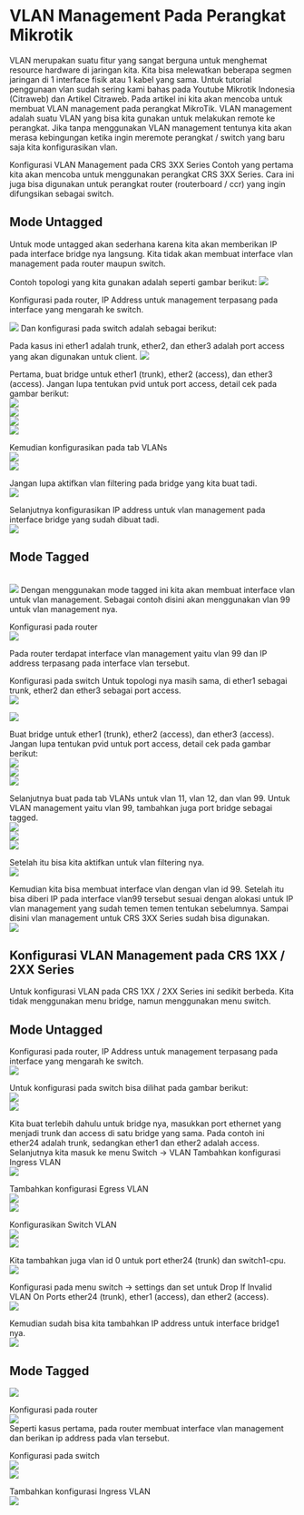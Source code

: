 # VLAN Management Pada Perangkat Mikrotik
VLAN merupakan suatu fitur yang sangat berguna untuk menghemat resource hardware di jaringan kita. Kita bisa melewatkan beberapa segmen jaringan di 1 interface fisik atau 1 kabel yang sama.
Untuk tutorial penggunaan vlan sudah sering kami bahas pada Youtube Mikrotik Indonesia (Citraweb) dan Artikel Citraweb.
Pada artikel ini kita akan mencoba untuk membuat VLAN management pada perangkat MikroTik. VLAN management adalah suatu VLAN yang bisa kita gunakan untuk melakukan remote ke perangkat.
Jika tanpa menggunakan VLAN management tentunya kita akan merasa kebingungan ketika ingin meremote perangkat / switch yang baru saja kita konfigurasikan vlan.

Konfigurasi VLAN Management pada CRS 3XX Series
Contoh yang pertama kita akan mencoba untuk menggunakan perangkat CRS 3XX Series. Cara ini juga bisa digunakan untuk perangkat router (routerboard / ccr) yang ingin difungsikan sebagai switch.

## Mode Untagged
Untuk mode untagged akan sederhana karena kita akan memberikan IP pada interface bridge nya langsung. Kita tidak akan membuat interface vlan management pada router maupun switch.

Contoh topologi yang kita gunakan adalah seperti gambar berikut:
<img src="https://drive.google.com/uc?export=view&id=1pTIPLUBPkTcjwSdxy1lu7m9dxG_xfHgg">

Konfigurasi pada router, IP Address untuk management terpasang pada interface yang mengarah ke switch.

<img src="https://drive.google.com/uc?export=view&id=1inSLG8n_FubP1YW6B1-M_Pkhi4ABy-aM">
Dan konfigurasi pada switch adalah sebagai berikut:

Pada kasus ini ether1 adalah trunk, ether2, dan ether3 adalah port access yang akan digunakan untuk client.
<img src="https://drive.google.com/uc?export=view&id=1NmZojGhlbZOKJmZV8FgOQmO15OAjrsLv">

Pertama, buat bridge untuk ether1 (trunk), ether2 (access), dan ether3 (access). Jangan lupa tentukan pvid untuk port access, detail cek pada gambar berikut:<br>
<img src="https://drive.google.com/uc?export=view&id=1QWQmI-7FjYC1GUUe5mAu_QZ2yUhohQz7"><br>
<img src="https://drive.google.com/uc?export=view&id=163SwclYa6CWF9MoBgq-s0EMMdnl5QXXZ"><br>
<img src="https://drive.google.com/uc?export=view&id=1HqlbXZBmErJYgNAgzUc6zb5ZmmKnN5An"><br>
<img src="https://drive.google.com/uc?export=view&id=1y1-qKUylP6JIM078-ZWWLTVUHJf3uvBj"><br>

Kemudian konfigurasikan pada tab VLANs<br>
<img src="https://drive.google.com/uc?export=view&id=14kHQ6k6kBXKD90La4iYrP9A8q_N5wwMG">
<br>
<img src="https://drive.google.com/uc?export=view&id=1hHGepMbjDthk5pXkHqrGV82ML19EICi6">

Jangan lupa aktifkan vlan filtering pada bridge yang kita buat tadi.<br>
<img src="https://drive.google.com/uc?export=view&id=1GeDRMde20v1N5OZ3Wm3N5Y4u2MqTrgGI"><br>

Selanjutnya konfigurasikan IP address untuk vlan management pada interface bridge yang sudah dibuat tadi.<br>
<img src="https://drive.google.com/uc?export=view&id=1mDhewmHHJeJhqhirorvEtDp-pFn-1Rb6"><br>

## Mode Tagged
<br>
<img src="https://drive.google.com/uc?export=view&id=1kHCf0KiKdvNxu9gGfQEjIPR7o-WGYxvT">
Dengan menggunakan mode tagged ini kita akan membuat interface vlan untuk vlan management. Sebagai contoh disini akan menggunakan vlan 99 untuk vlan management nya.

Konfigurasi pada router<br>
<img src="https://drive.google.com/uc?export=view&id=1LaMMhmWK8KJEoObWpOg_P1mTthZc_Hbg"><br>

Pada router terdapat interface vlan management yaitu vlan 99 dan IP address terpasang pada interface vlan tersebut.

Konfigurasi pada switch
Untuk topologi nya masih sama, di ether1 sebagai trunk, ether2 dan ether3 sebagai port access.<br>
<img src="https://drive.google.com/uc?export=view&id=1sBlMWcZAnLs6SB63wtmmkHnWkxY87vsP"><br>

<img src="https://drive.google.com/uc?export=view&id=1sBlMWcZAnLs6SB63wtmmkHnWkxY87vsP">


Buat bridge untuk ether1 (trunk), ether2 (access), dan ether3 (access). Jangan lupa tentukan pvid untuk port access, detail cek pada gambar berikut:<br>
<img src="https://drive.google.com/uc?export=view&id=123GoVsQgPfR9DlXiDSWZ3rVFIHl9MarI"><br>
<img src="https://drive.google.com/uc?export=view&id=1SVzM4ywLlOe2bWa3jBNVgylAFjUvKQYb"><br>
<img src="https://drive.google.com/uc?export=view&id=1Bf-C7p-8EDibCeJd7xS6ZGVE8sptJ3bq"><br>

Selanjutnya buat pada tab VLANs untuk vlan 11, vlan 12, dan vlan 99. Untuk VLAN management yaitu vlan 99, tambahkan juga port bridge sebagai tagged.<br>
<img src="https://drive.google.com/uc?export=view&id=1vIDfScQjNvIbiCth4dbFx4j0FagAGLNZ"><br>
<img src="https://drive.google.com/uc?export=view&id=1TfUZHWrNDeoWC6yDAFWmczuO4gDija7P"><br>
<img src="https://drive.google.com/uc?export=view&id=1H8F3ZFgiG7iRGy8O2Nf-J-JH8SVVTEu0"><br>

Setelah itu bisa kita aktifkan untuk vlan filtering nya.<br>
<img src="https://drive.google.com/uc?export=view&id=15bQ1A3n8FWRMVtBD7-Diozao5NPlFcQb"><br>

Kemudian kita bisa membuat interface vlan dengan vlan id 99. Setelah itu bisa diberi IP pada interface vlan99 tersebut sesuai dengan alokasi untuk IP vlan management yang sudah temen temen tentukan sebelumnya. Sampai disini vlan management untuk CRS 3XX Series sudah bisa digunakan.<br>
<img src="https://drive.google.com/uc?export=view&id=10djiK8Tjd4dQQkRb7lLGxqK5VvPiTaTz"><br>

## Konfigurasi VLAN Management pada CRS 1XX / 2XX Series

Untuk konfigurasi VLAN pada CRS 1XX / 2XX Series ini sedikit berbeda. Kita tidak menggunakan menu bridge, namun menggunakan menu switch.

## Mode Untagged

Konfigurasi pada router, IP Address untuk management terpasang pada interface yang mengarah ke switch.<br>
<img src="https://drive.google.com/uc?export=view&id=177g5oKT6DBSR2z25_Mt3ksMnnQ04Q4u9"><br>

Untuk konfigurasi pada switch bisa dilihat pada gambar berikut:<br>
<img src="https://drive.google.com/uc?export=view&id=1xv_hEtFtUDPAmIL3mFu-1A2dMoyNw7wg"><br>
<img src="https://drive.google.com/uc?export=view&id=1Hv3qqaZ0O08n8iMC0pYoXJuqa9k8hwCJ"><br>

Kita buat terlebih dahulu untuk bridge nya, masukkan port ethernet yang menjadi trunk dan access di satu bridge yang sama. Pada contoh ini ether24 adalah trunk, sedangkan ether1 dan ether2 adalah access.
Selanjutnya kita masuk ke menu Switch → VLAN
Tambahkan konfigurasi Ingress VLAN<br>
<img src="https://drive.google.com/uc?export=view&id=1j1xcMfd2uK1hKG8qoXM3d9HqYAKOMgfc"><br>

Tambahkan konfigurasi Egress VLAN<br>
<img src="https://drive.google.com/uc?export=view&id=1VljhT9iez0q0nTpEyfYrm5nsKhG-v2y9"><br>
<img src="https://drive.google.com/uc?export=view&id=1iGGtZNcsEKt_q9o0wXb-38VhIM5Y3vQC"><br>

Konfigurasikan Switch VLAN<br>
<img src="https://drive.google.com/uc?export=view&id=1ZMI-rArdxJTxoXX255A-3QDuixsRc_CI"><br>
<img src="https://drive.google.com/uc?export=view&id=1FcA8laE1qvtnG_XVgPceCiXWgoK6chsC"><br>


Kita tambahkan juga vlan id 0 untuk port ether24 (trunk) dan switch1-cpu.<br>
<img src="https://drive.google.com/uc?export=view&id=1N0-sPQwk-Nbapc3G-GUeAxkjh6KSXhDg"><br>

Konfigurasi pada menu switch → settings dan set untuk Drop If Invalid VLAN On Ports ether24 (trunk), ether1 (access), dan ether2 (access).<br>
<img src="https://drive.google.com/uc?export=view&id=1u0IuVdy8ikGzCi2Je2FJ9xERWoz2rZqy"><br>

Kemudian sudah bisa kita tambahkan IP address untuk interface bridge1 nya.<br>
<img src="https://drive.google.com/uc?export=view&id=1mwE6FGFdMnh4giGGCj-nFdLx9vGCarvO"><br>

## Mode Tagged

<img src="https://drive.google.com/uc?export=view&id=113jN2HwTqo9fcLEjE89TsiCTPBiRrgXC"><br>

Konfigurasi pada router<br>
<img src="https://drive.google.com/uc?export=view&id=105L0mmZYPOc8oM5Qxz1t09lVjklRcL7w"><br> <!-- no 37 dlam img drive -->
Seperti kasus pertama, pada router membuat interface vlan management dan berikan ip address pada vlan tersebut.

Konfigurasi pada switch<br>
<img src="https://drive.google.com/uc?export=view&id=1rs7iCW4O12H16kWj-hgHBm1nmEDxOHS"><br> <!-- no 38 dlam img drive -->
<img src="https://drive.google.com/uc?export=view&id=1h_TdBAPUd0DdGHWK-D-MSLBlHiU1_6vn"><br> <!-- no 39 dlam img drive -->

Tambahkan konfigurasi Ingress VLAN<br>
<img src="https://drive.google.com/uc?export=view&id=1Qpo-XdvIYPhiJIiXmx5tKZPTvHDrGZAn"><br> <!-- no 40 dlam img drive -->
<!--






<img src="https://drive.google.com/uc?export=view&id="><br>
<img src="https://drive.google.com/uc?export=view&id="><br><img src="https://drive.google.com/uc?export=view&id="><br><img src="https://drive.google.com/uc?export=view&id="><br> -->
